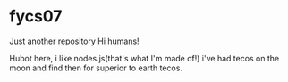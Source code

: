 # fycs07
Just another repository
Hi humans!

Hubot here, i like nodes.js(that's what I'm made of!) i've had tecos on the moon and find then for superior to earth tecos.
